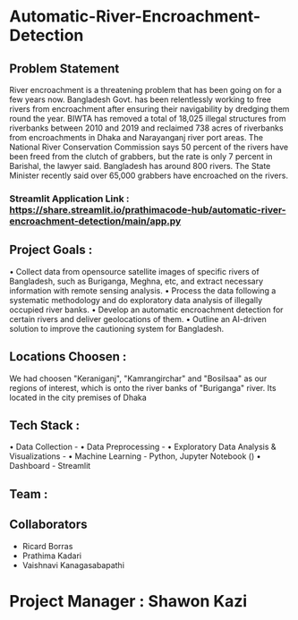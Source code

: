 # Automatic-River-Encroachment-Detection

## Problem Statement

River encroachment is a threatening problem that has been going on for a few years now. Bangladesh Govt. has been relentlessly working to free rivers from encroachment after ensuring their navigability by dredging them round the year. BIWTA has removed a total of 18,025 illegal structures from riverbanks between 2010 and 2019 and reclaimed 738 acres of riverbanks from encroachments in Dhaka and Narayanganj river port areas. The National River Conservation Commission says 50 percent of the rivers have been freed from the clutch of grabbers, but the rate is only 7 percent in Barishal, the lawyer said. Bangladesh has around 800 rivers. The State Minister recently said over 65,000 grabbers have encroached on the rivers.

### Streamlit Application Link : https://share.streamlit.io/prathimacode-hub/automatic-river-encroachment-detection/main/app.py


## Project Goals :

• Collect data from opensource satellite images of specific rivers of Bangladesh, such as Buriganga, Meghna, etc, and extract necessary information with remote sensing analysis.
• Process the data following a systematic methodology and do exploratory data analysis of illegally occupied river banks.
• Develop an automatic encroachment detection for certain rivers and deliver geolocations of them.
• Outline an AI-driven solution to improve the cautioning system for Bangladesh.


## Locations Choosen : 

We had choosen "Keraniganj", "Kamrangirchar" and "Bosilsaa" as our regions of interest, which is onto the river banks of "Buriganga" river. Its located in the city premises of Dhaka


## Tech Stack :

• Data Collection -
• Data Preprocessing -
• Exploratory Data Analysis & Visualizations -
• Machine Learning - Python, Jupyter Notebook ()
• Dashboard - Streamlit


## Team :

## Collaborators

- Ricard Borras
- Prathima Kadari
- Vaishnavi Kanagasabapathi

# Project Manager : Shawon Kazi
